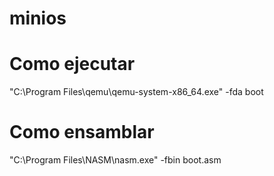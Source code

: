 # minios

# Como ejecutar
"C:\Program Files\qemu\qemu-system-x86_64.exe" -fda boot

# Como ensamblar
"C:\Program Files\NASM\nasm.exe" -fbin boot.asm